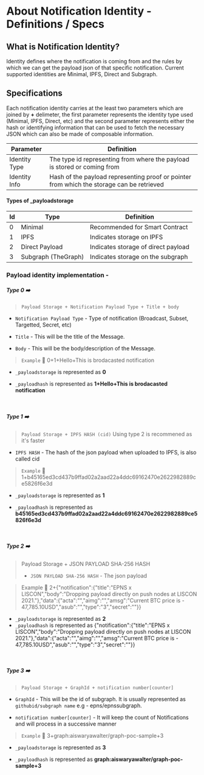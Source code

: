 # About Notification Identity - Definitions / Specs

## What is Notification Identity?
Identity defines where the notification is coming from and the rules by which we can get the payload json of that specific notification. Current supported identities are Minimal, IPFS, Direct and Subgraph.

## Specifications
Each notification identity carries at the least two parameters which are joined by **+** delimeter, the first parameter represents the identity type used (Minimal, IPFS, Direct, etc) and the second parameter represents either the hash or identifying information that can be used to fetch the necessary JSON which can also be made of composable information.

| Parameter  | Definition |
| ------------- | ------------- |
| Identity Type  | The type id representing from where the payload is stored or coming from  |
| Identity Info | Hash of the payload representing proof or pointer from which the storage can be retrieved |

#### Types of _payloadstorage
| Id  | Type | Definition |
| ------------- | ------------- | ------------- |
| 0 | Minimal | Recommended for Smart Contract  |
| 1 | IPFS | Indicates storage on IPFS |
| 2 | Direct Payload | Indicates storage of direct payload |
| 3 | Subgraph (TheGraph) | Indicates storage on the subgraph |

### Payload identity implementation - 

##### **Type 0** :arrow_right:	
>```Payload Storage + Notification Payload Type + Title + body ```


* ```Notification Payload Type``` - Type of notification (Broadcast, Subset, Targetted, Secret, etc)
  
* ```Title``` - This will be the title of the Message.
  
* ```Body``` - This will be the body/description of the Message.
  

> ```Example``` :thinking:	 0+1+Hello+This is brodacasted notification
  
* ```_payloadstorage``` is represented as **0**
  
* ```_payloadhash``` is represented as **1+Hello+This is brodacasted notification**

<br>

##### **Type 1** :arrow_right:	
>`Payload Storage + IPFS HASH (cid)`
Using type 2 is recommened as it's faster

* ```IPFS HASH``` - The hash of the json payload when uploaded to IPFS, is also called cid
  

>```Example``` :thinking:	1+b45165ed3cd437b9ffad02a2aad22a4ddc69162470e2622982889ce5826f6e3d
  
* ```_payloadstorage``` is represented as **1**
  
* ```_payloadhash``` is represented as **b45165ed3cd437b9ffad02a2aad22a4ddc69162470e2622982889ce5826f6e3d**
<br>

##### **Type 2** :arrow_right:	
> Payload Storage + JSON PAYLOAD SHA-256 HASH
> - `JSON PAYLOAD SHA-256 HASH` - The json payload

> Example 🤔	 2+{\"notification\":{\"title\":\"EPNS x LISCON\",\"body\":\"Dropping payload directly on push nodes at LISCON 2021.\"},\"data\":{\"acta\":\"\",\"aimg\":\"\",\"amsg\":\"Current BTC price is - 47,785.10USD\",\"asub\":\"\",\"type\":\"3\",\"secret\":\"\"}}
> 
- `_payloadstorage` is represented as **2**
- `_payloadhash` is represented as {\"notification\":{\"title\":\"EPNS x LISCON\",\"body\":\"Dropping payload directly on push nodes at LISCON 2021.\"},\"data\":{\"acta\":\"\",\"aimg\":\"\",\"amsg\":\"Current BTC price is - 47,785.10USD\",\"asub\":\"\",\"type\":\"3\",\"secret\":\"\"}}

<br>

##### **Type 3** :arrow_right:	
>`Payload Storage + GraphId + notification number[counter]`

* ```GraphId``` - This will be the id of subgraph. It is usually represented as `githubid/subgraph name` e.g - epns/epnssubgraph.
  
* ```notification number[counter]``` - It will keep the count of Notifications and will process in a successive manner
  

>```Example``` :thinking:	 3+graph:aiswaryawalter/graph-poc-sample+3
  
* ```_payloadstorage``` is represented as **3**
  
* ```_payloadhash``` is represented as **graph:aiswaryawalter/graph-poc-sample+3**
